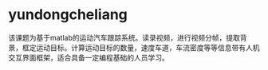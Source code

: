 # yundongcheliang
该课题为基于matlab的运动汽车跟踪系统。读录视频，进行视频分帧，提取背景，框定运动目标。计算运动目标的数量，速度车道，车流密度等等信息带有人机交互界面框架，适合具备一定编程基础的人员学习。
